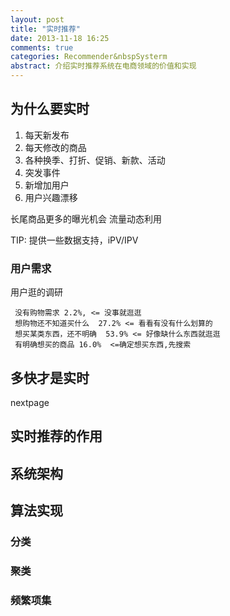 ```yaml
---
layout: post
title: "实时推荐"
date: 2013-11-18 16:25
comments: true
categories: Recommender&nbspSysterm
abstract: 介绍实时推荐系统在电商领域的价值和实现
---
```


## 为什么要实时
1. 每天新发布
2. 每天修改的商品
3. 各种换季、打折、促销、新款、活动
4. 突发事件
5. 新增加用户
6. 用户兴趣漂移

长尾商品更多的曝光机会
流量动态利用

TIP: 提供一些数据支持，iPV/IPV

### 用户需求

用户逛的调研

     没有购物需求 2.2%, <= 没事就逛逛
     想购物还不知道买什么  27.2% <= 看看有没有什么划算的
     想买某类东西，还不明确  53.9% <= 好像缺什么东西就逛逛
     有明确想买的商品 16.0%  <=确定想买东西,先搜索

## 多快才是实时

nextpage

## 实时推荐的作用

## 系统架构

## 算法实现

### 分类
### 聚类
### 频繁项集
